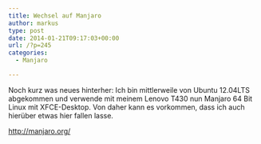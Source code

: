 ```yaml
---
title: Wechsel auf Manjaro
author: markus
type: post
date: 2014-01-21T09:17:03+00:00
url: /?p=245
categories:
  - Manjaro

---
```

Noch kurz was neues hinterher: Ich bin mittlerweile von Ubuntu 12.04LTS abgekommen und verwende mit meinem Lenovo T430 nun Manjaro 64 Bit Linux mit XFCE-Desktop. Von daher kann es vorkommen, dass ich auch hierüber etwas hier fallen lasse.
  
<a href="http://manjaro.org/" title="http://manjaro.org/" target="_blank">http://manjaro.org/</a>